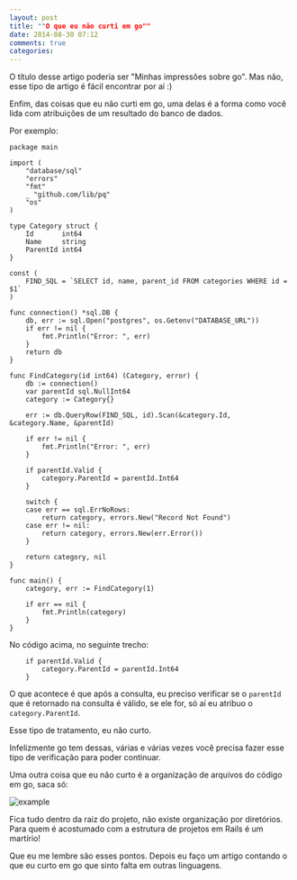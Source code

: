 ```yaml
---
layout: post
title: ""O que eu não curti em go""
date: 2014-08-30 07:12
comments: true
categories: 
---
```

O título desse artigo poderia ser "Minhas impressões sobre go". Mas não, esse tipo de artigo é fácil encontrar por aí :)

Enfim, das coisas que eu não curti em go, uma delas é a forma como você lida com atribuições de um resultado do banco de dados.

Por exemplo:

```
package main

import (
	"database/sql"
	"errors"
	"fmt"
	_ "github.com/lib/pq"
	"os"
)

type Category struct {
	Id       int64
	Name     string
	ParentId int64
}

const (
	FIND_SQL = `SELECT id, name, parent_id FROM categories WHERE id = $1`
)

func connection() *sql.DB {
	db, err := sql.Open("postgres", os.Getenv("DATABASE_URL"))
	if err != nil {
		fmt.Println("Error: ", err)
	}
	return db
}

func FindCategory(id int64) (Category, error) {
	db := connection()
	var parentId sql.NullInt64
	category := Category{}

	err := db.QueryRow(FIND_SQL, id).Scan(&category.Id, &category.Name, &parentId)

	if err != nil {
		fmt.Println("Error: ", err)
	}

	if parentId.Valid {
		category.ParentId = parentId.Int64
	}

	switch {
	case err == sql.ErrNoRows:
		return category, errors.New("Record Not Found")
	case err != nil:
		return category, errors.New(err.Error())
	}

	return category, nil
}

func main() {
	category, err := FindCategory(1)

	if err == nil {
		fmt.Println(category)
	}
}
```

No código acima, no seguinte trecho:

```
	if parentId.Valid {
		category.ParentId = parentId.Int64
	}
```

O que acontece é que após a consulta, eu preciso verificar se o `parentId` que é retornado na consulta é válido, se ele for, só aí eu atribuo o `category.ParentId`.

Esse tipo de tratamento, eu não curto.

Infelizmente go tem dessas, várias e várias vezes você precisa fazer esse tipo de verificação para poder continuar.

Uma outra coisa que eu não curto é a organização de arquivos do código em go, saca só:

![example](http://monosnap.com/image/TyjibjnO3s2rNQHxvsWhAGW5eL1J90.png)

Fica tudo dentro da raiz do projeto, não existe organização por diretórios. Para quem é acostumado com a estrutura de projetos em Rails é um martírio!

Que eu me lembre são esses pontos. Depois eu faço um artigo contando o que eu curto em go que sinto falta em outras linguagens.